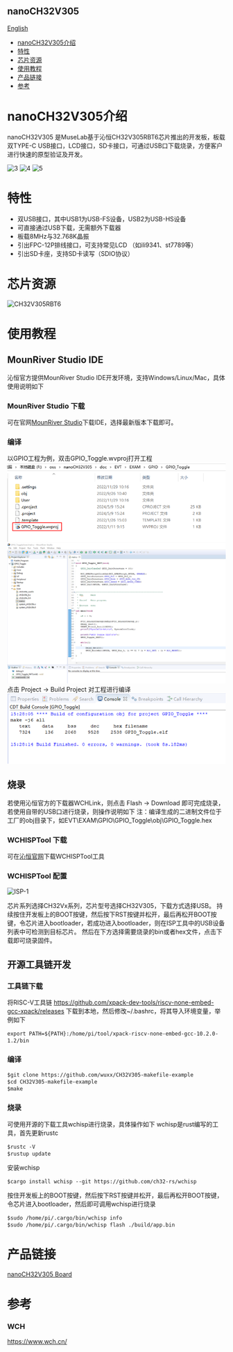 nanoCH32V305
-----------
[English](./README.md)

* [nanoCH32V305介绍](#nanoCH32V305介绍) 
* [特性](#特性)
* [芯片资源](#芯片资源)
* [使用教程](#使用教程)
* [产品链接](#产品链接)
* [参考](#参考)


# nanoCH32V305介绍
nanoCH32V305 是MuseLab基于沁恒CH32V305RBT6芯片推出的开发板，板载双TYPE-C USB接口，LCD接口，SD卡接口，可通过USB口下载烧录，方便客户进行快速的原型验证及开发。

![3](https://github.com/wuxx/nanoCH32V305/blob/master/doc/3.jpg)
![4](https://github.com/wuxx/nanoCH32V305/blob/master/doc/4.jpg)
![5](https://github.com/wuxx/nanoCH32V305/blob/master/doc/5.jpg)


# 特性
- 双USB接口，其中USB1为USB-FS设备，USB2为USB-HS设备
- 可直接通过USB下载，无需额外下载器
- 板载8MHz与32.768K晶振
- 引出FPC-12P排线接口，可支持常见LCD （如ili9341、st7789等）
- 引出SD卡座，支持SD卡读写（SDIO协议）

# 芯片资源
![CH32V305RBT6](https://github.com/wuxx/nanoCH32V305/blob/master/doc/CH32V305RBT6.png)

# 使用教程
## MounRiver Studio IDE
沁恒官方提供MounRiver Studio IDE开发环境，支持Windows/Linux/Mac，具体使用说明如下
 
### MounRiver Studio 下载
可在官网[MounRiver Studio](http://www.mounriver.com)下载IDE，选择最新版本下载即可。

### 编译
以GPIO工程为例，双击GPIO_Toggle.wvproj打开工程  
![MRS-1](https://github.com/wuxx/nanoCH32V305/blob/master/doc/MRS-1.png)
![MRS-2](https://github.com/wuxx/nanoCH32V305/blob/master/doc/MRS-2.png)  
点击 Project -> Build Project 对工程进行编译  
![MRS-3](https://github.com/wuxx/nanoCH32V305/blob/master/doc/MRS-3.png)


## 烧录
若使用沁恒官方的下载器WCHLink，则点击 Flash -> Download 即可完成烧录，若使用自带的USB口进行烧录，则操作说明如下
注：编译生成的二进制文件位于工厂的obj目录下，如EVT\EXAM\GPIO\GPIO_Toggle\obj\GPIO_Toggle.hex

### WCHISPTool 下载
可在[沁恒官网](https://www.wch.cn/downloads/WCHISPTool_Setup_exe.html)下载WCHISPTool工具

### WCHISPTool 配置
![ISP-1](https://github.com/wuxx/nanoCH32V305/blob/master/doc/ISP-1.png)

芯片系列选择CH32Vx系列，芯片型号选择CH32V305，下载方式选择USB。
持续按住开发板上的BOOT按键，然后按下RST按键并松开，最后再松开BOOT按键，令芯片进入bootloader，若成功进入bootloader，则在ISP工具中的USB设备列表中可检测到目标芯片。
然后在下方选择需要烧录的bin或者hex文件，点击下载即可烧录固件。

## 开源工具链开发
### 工具链下载

将RISC-V工具链 https://github.com/xpack-dev-tools/riscv-none-embed-gcc-xpack/releases 下载到本地，然后修改~/.bashrc，将其导入环境变量，举例如下
```
export PATH=${PATH}:/home/pi/tool/xpack-riscv-none-embed-gcc-10.2.0-1.2/bin
```

### 编译
```
$git clone https://github.com/wuxx/CH32V305-makefile-example
$cd CH32V305-makefile-example
$make
```

### 烧录
可使用开源的下载工具wchisp进行烧录，具体操作如下
wchisp是rust编写的工具，首先更新rustc
```
$rustc -V
$rustup update
```

安装wchisp
```
$cargo install wchisp --git https://github.com/ch32-rs/wchisp
```

按住开发板上的BOOT按键，然后按下RST按键并松开，最后再松开BOOT按键，令芯片进入bootloader，然后即可调用wchisp进行烧录
```
$sudo /home/pi/.cargo/bin/wchisp info
$sudo /home/pi/.cargo/bin/wchisp flash ./build/app.bin
```

# 产品链接
[nanoCH32V305 Board](https://item.taobao.com/item.htm?spm=a1z10.3-c.w4002-21349689064.10.6f55773dXd3CDz&id=689934001629)

# 参考
### WCH
https://www.wch.cn/
